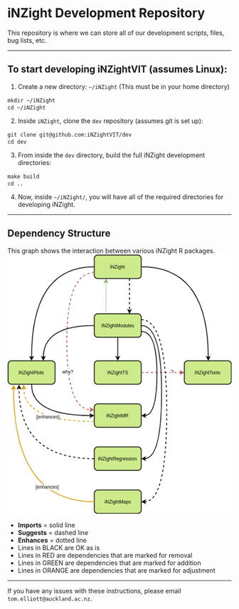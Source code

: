 # iNZight Development Repository

This repository is where we can store all of our development scripts, files, bug lists, etc. 

***
## To start developing iNZightVIT (assumes Linux):

1) Create a new directory: `~/iNZight`
   (This must be in your home directory)
```
mkdir ~/iNZight
cd ~/iNZight
```

2) Inside `iNZight`, clone the `dev` repository (assumes git is set up):
```
git clone git@github.com:iNZightVIT/dev
cd dev
```

3) From inside the `dev` directory, build the full iNZight development directories:
```
make build
cd ..
```

4) Now, inside `~/iNZight/`, you will have all of the required directories for 
   developing iNZight.

***
## Dependency Structure

This graph shows the interaction between various iNZight R packages.
![Diagram](https://raw.githubusercontent.com/iNZightVIT/dev/master/iNZight_dependencies.png)
* __Imports__ = solid line
* __Suggests__ = dashed line
* __Enhances__ = dotted line
* Lines in BLACK are OK as is
* Lines in RED are dependencies that are marked for removal
* Lines in GREEN are dependencies that are marked for addition
* Lines in ORANGE are dependencies that are marked for adjustment


***


If you have any issues with these instructions, please email `tom.elliott@auckland.ac.nz`.
